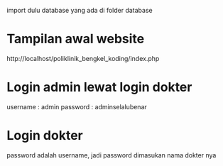 import dulu database yang ada di folder database

# Tampilan awal website

http://localhost/poliklinik_bengkel_koding/index.php

# Login admin lewat login dokter

username : admin
password : adminselalubenar

# Login dokter

password adalah username, jadi password dimasukan nama dokter nya
